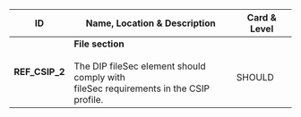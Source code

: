 |  ID     | Name, Location & Description | Card & Level |
| ------- | ---------------------------- | ------------ |
| <a name="REF_CSIP_2"></a>**REF_CSIP_2** | **File section** <br/>  <br/> The DIP fileSec element should comply with  <br/>  fileSec requirements in the CSIP profile. |  <br/> SHOULD |
